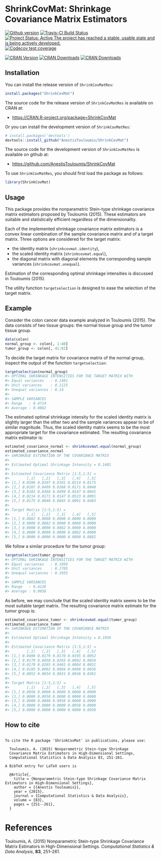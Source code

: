 
<!-- README.md is generated from README.Rmd. Please edit that file -->

# ShrinkCovMat: Shrinkage Covariance Matrix Estimators

[![Github
version](https://img.shields.io/badge/GitHub%20-1.2.11-green.svg)](%22commits/master%22)
[![Travis-CI Build
Status](https://travis-ci.org/AnestisTouloumis/ShrinkCovMat.svg?branch=master)](https://travis-ci.org/AnestisTouloumis/ShrinkCovMat)
[![Project Status: Active The project has reached a stable, usable state
and is being actively
developed.](http://www.repostatus.org/badges/latest/active.svg)](http://www.repostatus.org/#active)
[![Codecov test
coverage](https://codecov.io/gh/AnestisTouloumis/ShrinkCovMat/branch/master/graph/badge.svg)](https://codecov.io/gh/AnestisTouloumis/ShrinkCovMat?branch=master)

[![CRAN
Version](https://www.r-pkg.org/badges/version/ShrinkCovMat?color=blue)](https://CRAN.R-project.org/package=ShrinkCovMat)
[![CRAN
Downloads](https://cranlogs.r-pkg.org/badges/grand-total/ShrinkCovMat?color=blue)](https://cranlogs.r-pkg.org/badges/grand-total/ShrinkCovMat)
[![CRAN
Downloads](https://cranlogs.r-pkg.org/badges/ShrinkCovMat)](https://CRAN.R-project.org/package=ShrinkCovMat)

## Installation

You can install the release version of `ShrinkCovMatRes`:

``` r
install.packages("ShrinkCovMat")
```

The source code for the release version of `ShrinkCovMatRes` is
available on CRAN at:

  - <https://CRAN.R-project.org/package=ShrinkCovMat>

Or you can install the development version of `ShrinkCovMatRes`:

``` r
# install.packages('devtools')
devtools::install_github("AnestisTouloumis/ShrinkCovMat")
```

The source code for the development version of `ShrinkCovMatRes` is
available on github at:

  - <https://github.com/AnestisTouloumis/ShrinkCovMat>

To use `ShrinkCovMatRes`, you should first load the package as follows:

``` r
library(ShrinkCovMat)
```

## Usage

This package provides the nonparametric Stein-type shrinkage covariance
matrix estimators proposed by Touloumis (2015). These estimators are
suitable and statistically efficient regardless of the dimensionality.

Each of the implemented shrinkage covariance matrix estimators is a
convex linear combination of the sample covariance matrix and of a
target matrix. Three options are considered for the target matrix:

  - the identity matrix (`shrinkcovmat.identity`),
  - the scaled identity matrix (`shrinkcovmat.equal`),
  - the diagonal matrix with diagonal elements the corresponding sample
    variances (`shrinkcovmat.unequal`).

Estimation of the corresponding optimal shrinkage intensities is
discussed in Touloumis (2015).

The utility function `targetselection` is designed to ease the selection
of the target matrix.

## Example

Consider the colon cancer data example analyzed in Touloumis (2015). The
data consists of two tissue groups: the normal tissue group and the
tumor tissue group.

``` r
data(colon)
normal_group <- colon[, 1:40]
tumor_group <- colon[, 41:62]
```

To decide the target matrix for covariance matrix of the normal group,
inspect the output of the function `targetselection`:

``` r
targetselection(normal_group)
#> OPTIMAL SHRINKAGE INTENSITIES FOR THE TARGET MATRIX WITH 
#> Equal variances   : 0.1401 
#> Unit variances    : 0.1125 
#> Unequal variances : 0.14 
#> 
#> SAMPLE VARIANCES 
#> Range   : 0.4714 
#> Average : 0.0882
```

The estimated optimal shrinkage intensity for the scaled identity matrix
is slightly larger than the other two and the sample variances appear to
be of similar magnitude. Thus, the scaled identity matrix seems to be
the most appropriate target for the covariance estimated. The resulting
covariance matrix estimator is:

``` r
estimated_covariance_normal <- shrinkcovmat.equal(normal_group)
estimated_covariance_normal
#> SHRINKAGE ESTIMATION OF THE COVARIANCE MATRIX 
#> 
#> Estimated Optimal Shrinkage Intensity = 0.1401 
#> 
#> Estimated Covariance Matrix [1:5,1:5] =
#>        [,1]   [,2]   [,3]   [,4]   [,5]
#> [1,] 0.0396 0.0107 0.0101 0.0214 0.0175
#> [2,] 0.0107 0.0499 0.0368 0.0171 0.0040
#> [3,] 0.0101 0.0368 0.0499 0.0147 0.0045
#> [4,] 0.0214 0.0171 0.0147 0.0523 0.0091
#> [5,] 0.0175 0.0040 0.0045 0.0091 0.0483
#> 
#> Target Matrix [1:5,1:5] =
#>        [,1]   [,2]   [,3]   [,4]   [,5]
#> [1,] 0.0882 0.0000 0.0000 0.0000 0.0000
#> [2,] 0.0000 0.0882 0.0000 0.0000 0.0000
#> [3,] 0.0000 0.0000 0.0882 0.0000 0.0000
#> [4,] 0.0000 0.0000 0.0000 0.0882 0.0000
#> [5,] 0.0000 0.0000 0.0000 0.0000 0.0882
```

We follow a similar procedure for the tumor group:

``` r
targetselection(tumor_group)
#> OPTIMAL SHRINKAGE INTENSITIES FOR THE TARGET MATRIX WITH 
#> Equal variances   : 0.1956 
#> Unit variances    : 0.1705 
#> Unequal variances : 0.1955 
#> 
#> SAMPLE VARIANCES 
#> Range   : 0.4226 
#> Average : 0.0958
```

As before, we may conclude that the scaled identity matrix seems to be
the most suitable target matrix. The resulting covariance matrix
estimate for the tumor group is:

``` r
estimated_covariance_tumor <- shrinkcovmat.equal(tumor_group)
estimated_covariance_tumor
#> SHRINKAGE ESTIMATION OF THE COVARIANCE MATRIX 
#> 
#> Estimated Optimal Shrinkage Intensity = 0.1956 
#> 
#> Estimated Covariance Matrix [1:5,1:5] =
#>        [,1]   [,2]   [,3]   [,4]   [,5]
#> [1,] 0.0490 0.0179 0.0170 0.0195 0.0052
#> [2,] 0.0179 0.0450 0.0265 0.0092 0.0034
#> [3,] 0.0170 0.0265 0.0465 0.0084 0.0031
#> [4,] 0.0195 0.0092 0.0084 0.0498 0.0036
#> [5,] 0.0052 0.0034 0.0031 0.0036 0.0361
#> 
#> Target Matrix [1:5,1:5] =
#>        [,1]   [,2]   [,3]   [,4]   [,5]
#> [1,] 0.0958 0.0000 0.0000 0.0000 0.0000
#> [2,] 0.0000 0.0958 0.0000 0.0000 0.0000
#> [3,] 0.0000 0.0000 0.0958 0.0000 0.0000
#> [4,] 0.0000 0.0000 0.0000 0.0958 0.0000
#> [5,] 0.0000 0.0000 0.0000 0.0000 0.0958
```

## How to cite

``` 

To cite the R package 'ShrinkCovMat' in publications, please use:

  Touloumis, A. (2015) Nonparametric Stein-type Shrinkage
  Covariance Matrix Estimators in High-Dimensional Settings,
  Computational Statistics & Data Analysis 83, 251-261.

A BibTeX entry for LaTeX users is

  @Article{,
    title = {Nonparametric Stein-type Shrinkage Covariance Matrix Estimators in High-Dimensional Settings},
    author = {{Anestis Touloumis}},
    year = {2015},
    journal = {Computational Statistics & Data Analysis},
    volume = {83},
    pages = {251--261},
  }
```

# References

<div id="refs" class="references">

<div id="ref-Touloumis2015">

Touloumis, A. (2015) Nonparametric Stein-type Shrinkage Covariance
Matrix Estimators in High-Dimensional Settings. *Computational
Statistics & Data Analysis*, **83**, 251–261.

</div>

</div>
